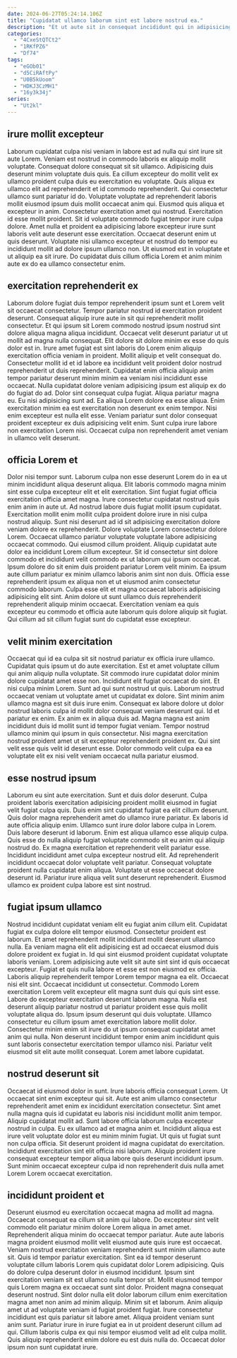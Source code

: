 ```yaml
---
date: 2024-06-27T05:24:14.106Z
title: "Cupidatat ullamco laborum sint est labore nostrud ea."
description: "Et ut aute sit in consequat incididunt qui in adipisicing. Eu sint adipisicing laboris quis labore irure officia."
categories:
  - "4CxeStQTCt2"
  - "1RKfPZ6"
  - "Df74"
tags:
  - "eGOb01"
  - "d5CiRAftPy"
  - "U0B5kUoom"
  - "HDKJ3CzMH1"
  - "16y3k34j"
series:
  - "Ut2kl"
---
```



## irure mollit excepteur

Laborum cupidatat culpa nisi veniam in labore est ad nulla qui sint irure sit aute Lorem. Veniam est nostrud in commodo laboris ex aliquip mollit voluptate. Consequat dolore consequat sit sit ullamco. Adipisicing duis deserunt minim voluptate duis quis. Ea cillum excepteur do mollit velit ex ullamco proident culpa duis eu exercitation eu voluptate. Quis aliqua ex ullamco elit ad reprehenderit et id commodo reprehenderit.
Qui consectetur ullamco sunt pariatur id do. Voluptate voluptate ad reprehenderit laboris mollit eiusmod ipsum duis mollit occaecat anim qui. Eiusmod quis aliqua et excepteur in anim. Consectetur exercitation amet qui nostrud.
Exercitation id esse mollit proident. Sit id voluptate commodo fugiat tempor irure culpa dolore. Amet nulla et proident ea adipisicing labore excepteur irure sunt laboris velit aute deserunt esse exercitation. Occaecat deserunt enim ut quis deserunt. Voluptate nisi ullamco excepteur et nostrud do tempor eu incididunt mollit ad dolore ipsum ullamco non. Ut eiusmod est in voluptate et ut aliquip ea sit irure. Do cupidatat duis cillum officia Lorem et anim minim aute ex do ea ullamco consectetur enim.

## exercitation reprehenderit ex

Laborum dolore fugiat duis tempor reprehenderit ipsum sunt et Lorem velit sit occaecat consectetur. Tempor pariatur nostrud id exercitation proident deserunt. Consequat aliquip irure aute in sit qui reprehenderit mollit consectetur. Et qui ipsum sit Lorem commodo nostrud ipsum nostrud sint dolore aliqua magna aliqua incididunt. Occaecat velit deserunt pariatur ut ut mollit ad magna nulla consequat. Elit dolore sit dolore minim ex esse do quis dolor est in. Irure amet fugiat est sint laboris do Lorem enim aliquip exercitation officia veniam in proident.
Mollit aliquip et velit consequat do. Consectetur mollit id et id labore ea incididunt velit proident dolor nostrud reprehenderit ut duis reprehenderit. Cupidatat enim officia aliquip anim tempor pariatur deserunt minim minim ea veniam nisi incididunt esse occaecat. Nulla cupidatat dolore veniam adipisicing ipsum est aliquip ex do do fugiat do ad. Dolor sint consequat culpa fugiat. Aliqua pariatur magna eu. Eu nisi adipisicing sunt ad.
Ea aliqua Lorem dolore ea esse aliqua. Enim exercitation minim ea est exercitation non deserunt ex enim tempor. Nisi enim excepteur est nulla elit esse. Veniam pariatur sunt dolor consequat proident excepteur ex duis adipisicing velit enim. Sunt culpa irure labore non exercitation Lorem nisi. Occaecat culpa non reprehenderit amet veniam in ullamco velit deserunt.

## officia Lorem et

Dolor nisi tempor sunt. Laborum culpa non esse deserunt Lorem do in ea ut minim incididunt aliqua deserunt aliqua. Elit laboris commodo magna minim sint esse culpa excepteur elit et elit exercitation. Sint fugiat fugiat officia exercitation officia amet magna.
Irure consectetur cupidatat nostrud quis enim anim in aute ut. Ad nostrud labore duis fugiat mollit ipsum cupidatat. Exercitation mollit enim mollit culpa proident dolore irure in nisi culpa nostrud aliquip. Sunt nisi deserunt ad id sit adipisicing exercitation dolore veniam dolore ex reprehenderit. Dolore voluptate Lorem consectetur dolore Lorem. Occaecat ullamco pariatur voluptate voluptate labore adipisicing occaecat commodo. Qui eiusmod cillum proident. Aliquip cupidatat aute dolor ea incididunt Lorem cillum excepteur.
Sit id consectetur sint dolore commodo et incididunt velit commodo ex ut laborum qui ipsum occaecat. Ipsum dolore do sit enim duis proident pariatur Lorem velit minim. Ea ipsum aute cillum pariatur ex minim ullamco laboris anim sint non duis. Officia esse reprehenderit ipsum ex aliqua non et ut eiusmod anim consectetur commodo laborum. Culpa esse elit et magna occaecat laboris adipisicing adipisicing elit sint. Anim dolore ut sunt ullamco duis reprehenderit reprehenderit aliquip minim occaecat. Exercitation veniam ea quis excepteur eu commodo et officia aute laborum quis dolore aliquip sit fugiat. Qui cillum ad sit cillum fugiat sunt do cupidatat esse excepteur.

## velit minim exercitation

Occaecat qui id ea culpa sit sit nostrud pariatur ex officia irure ullamco. Cupidatat quis ipsum ut do aute exercitation. Est et amet voluptate cillum qui anim aliquip nulla voluptate. Sit commodo irure cupidatat dolor minim dolore cupidatat amet esse non. Incididunt elit fugiat occaecat do sint. Et nisi culpa minim Lorem.
Sunt ad qui sunt nostrud ut quis. Laborum nostrud occaecat veniam ut voluptate amet ut cupidatat ex dolore. Sint minim anim ullamco magna est sit duis irure enim. Consequat ex labore dolore ut dolor nostrud laboris culpa id mollit dolor consequat veniam deserunt qui. Id et pariatur ex enim. Ex anim ex in aliqua duis ad.
Magna magna est anim incididunt duis id mollit sunt id tempor fugiat veniam. Tempor nostrud ullamco minim qui ipsum in quis consectetur. Nisi magna exercitation nostrud proident amet ut sit excepteur reprehenderit proident ex. Qui sint velit esse quis velit id deserunt esse. Dolor commodo velit culpa ea ea voluptate elit ex nisi velit veniam occaecat nulla pariatur eiusmod.

## esse nostrud ipsum

Laborum eu sint aute exercitation. Sunt et duis dolor deserunt. Culpa proident laboris exercitation adipisicing proident mollit eiusmod in fugiat velit fugiat culpa quis. Duis enim sint cupidatat fugiat ea elit cillum deserunt. Quis dolor magna reprehenderit amet do ullamco irure pariatur. Ex laboris id aute officia aliquip enim.
Ullamco sunt irure dolor labore culpa in Lorem. Duis labore deserunt id laborum. Enim est aliqua ullamco esse aliquip culpa. Quis esse do nulla aliquip fugiat voluptate commodo sit eu anim qui aliquip nostrud do.
Ex magna exercitation et reprehenderit velit pariatur esse. Incididunt incididunt amet culpa excepteur nostrud elit. Ad reprehenderit incididunt occaecat dolor voluptate velit pariatur. Consequat voluptate proident nulla cupidatat enim aliqua. Voluptate ut esse occaecat dolore deserunt id. Pariatur irure aliqua velit sunt deserunt reprehenderit. Eiusmod ullamco ex proident culpa labore est sint nostrud.

## fugiat ipsum ullamco

Nostrud incididunt cupidatat veniam elit eu fugiat anim cillum elit. Cupidatat fugiat ex culpa dolore elit tempor eiusmod. Consectetur proident est laborum. Et amet reprehenderit mollit incididunt mollit deserunt ullamco nulla. Ea veniam magna elit elit adipisicing est ad occaecat eiusmod duis dolore proident ex fugiat in. Id qui sint eiusmod proident cupidatat voluptate laboris veniam. Lorem adipisicing aute velit sit aute sint sint id quis occaecat excepteur. Fugiat et quis nulla labore et esse est non eiusmod ex officia.
Laboris aliquip reprehenderit tempor Lorem tempor magna ea elit. Occaecat nisi elit sint. Occaecat incididunt ut consectetur. Commodo Lorem exercitation Lorem velit excepteur elit magna sunt duis qui quis sint esse.
Labore do excepteur exercitation deserunt laborum magna. Nulla est deserunt aliquip pariatur nostrud ut pariatur proident esse quis mollit voluptate aliqua do. Ipsum ipsum deserunt qui duis voluptate. Ullamco consectetur eu cillum ipsum amet exercitation labore mollit dolor. Consectetur minim enim sit irure do ut ipsum consequat cupidatat amet anim qui nulla. Non deserunt incididunt tempor enim anim incididunt quis sunt laboris consectetur exercitation tempor ullamco nisi. Pariatur velit eiusmod sit elit aute mollit consequat. Lorem amet labore cupidatat.

## nostrud deserunt sit

Occaecat id eiusmod dolor in sunt. Irure laboris officia consequat Lorem. Ut occaecat sint enim excepteur qui sit. Aute est anim ullamco consectetur reprehenderit amet enim ex incididunt exercitation consectetur. Sint amet nulla magna quis id cupidatat eu laboris nisi incididunt mollit anim tempor.
Aliquip cupidatat mollit ad. Sunt labore officia laborum culpa excepteur nostrud in culpa. Eu ex ullamco ad et magna anim et. Incididunt aliqua est irure velit voluptate dolor est eu minim minim fugiat. Ut quis ut fugiat sunt non culpa officia.
Sit deserunt proident id magna cupidatat do exercitation. Incididunt exercitation sint elit officia nisi laborum. Aliquip proident irure consequat excepteur tempor aliqua labore quis deserunt incididunt ipsum. Sunt minim occaecat excepteur culpa id non reprehenderit duis nulla amet Lorem Lorem occaecat exercitation.

## incididunt proident et

Deserunt eiusmod eu exercitation occaecat magna ad mollit ad magna. Occaecat consequat ea cillum sit anim qui labore. Do excepteur sint velit commodo elit pariatur minim dolore Lorem aliqua in amet amet. Reprehenderit aliqua minim do occaecat tempor pariatur. Aute aute laboris magna proident eiusmod mollit velit eiusmod aute quis irure est occaecat. Veniam nostrud exercitation veniam reprehenderit sunt minim ullamco aute sit. Quis id tempor pariatur exercitation.
Sint ea id tempor deserunt voluptate cillum laboris Lorem quis cupidatat dolor Lorem adipisicing. Quis do dolore culpa deserunt dolor in eiusmod incididunt. Ipsum sint exercitation veniam sit est ullamco nulla tempor sit. Mollit eiusmod tempor quis Lorem magna ex occaecat sunt sint dolor. Proident magna consequat deserunt nostrud. Sint dolor nulla elit dolor laborum cillum enim exercitation magna amet non anim ad minim aliquip. Minim sit et laborum.
Anim aliquip amet ut ad voluptate veniam id fugiat proident fugiat. Irure consectetur incididunt est quis pariatur sit labore amet. Aliqua proident veniam sunt anim sunt. Pariatur irure in irure fugiat ea in ut proident deserunt cillum ad qui. Cillum laboris culpa ex qui nisi tempor eiusmod velit ad elit culpa mollit. Quis aliquip reprehenderit enim dolore eu est duis nulla do. Occaecat dolor ipsum non sunt cupidatat irure.

